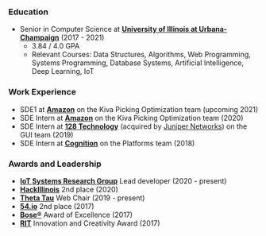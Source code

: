 ### Education
- Senior in Computer Science at [**University of Illinois at Urbana-Champaign**](https://illinois.edu/) (2017 - 2021)
  - 3.84 / 4.0 GPA
  - Relevant Courses: Data Structures, Algorithms, Web Programming, Systems Programming, Database Systems, Artificial Intelligence, Deep Learning, IoT

### Work Experience
- SDE1 at [**Amazon**](https://www.amazon.com/) on the Kiva Picking Optimization team (upcoming 2021)
- SDE Intern at [**Amazon**](https://www.amazon.com/) on the Kiva Picking Optimization team (2020)
- SDE Intern at [**128 Technology**](https://www.128technology.com/) (acquired by [Juniper Networks](https://www.juniper.net/)) on the GUI team (2019)
- SDE Intern at [**Cognition**](https://cognition.us/) on the Platforms team (2018)

### Awards and Leadership
- [**IoT Systems Research Group**](https://ece.illinois.edu/about/directory/faculty/caesar) Lead developer (2020 - present)
- [**HackIllinois**](https://2020.hackillinois.org/) 2nd place (2020)
- [**Theta Tau**](https://www.kappathetatau.org/) Web Chair (2019 - present)
- [**54.io**](http://founders.illinois.edu/fiftyfour/) 2nd place (2017)
- [**Bose®**](https://www.bose.com/) Award of Excellence (2017)
- [**RIT**](https://www.rit.edu/) Innovation and Creativity Award (2017)
